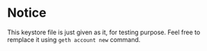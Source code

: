 # Notice

This keystore file is just given as it, for testing purpose.
Feel free to remplace it using `geth account new` command.